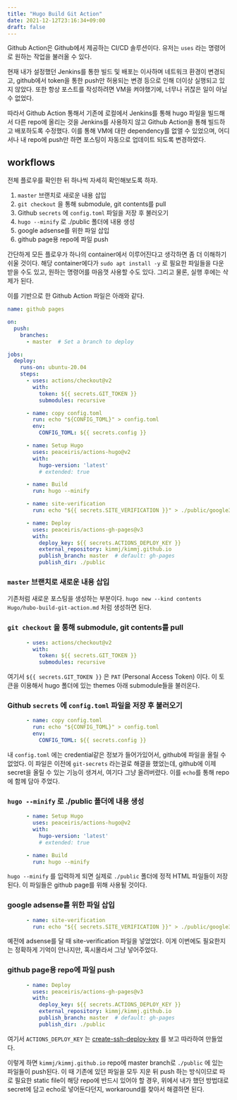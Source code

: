 ```yaml
---
title: "Hugo Build Git Action"
date: 2021-12-12T23:16:34+09:00
draft: false
---
```


Github Action은 Github에서 제공하는 CI/CD 솔루션이다.
유저는 `uses` 라는 명령어로 원하는 작업을 불러올 수 있다.

현재 내가 설정했던 Jenkins를 통한 빌드 및 배포는 이사하며 네트워크 환경이 변경되고, github에서 token을 통한 push만 허용되는 변경 등으로 인해 더이상 실행되고 있지 않았다.
또한 항상 포스트를 작성하려면 VM을 켜야했기에, 너무나 귀찮은 일이 아닐 수 없었다.

따라서 Github Action 통해서 기존에 로컬에서 Jenkins를 통해 hugo 파일을 빌드해서 다른 repo에 올리는 것을 Jenkins를 사용하지 않고 Github Action을 통해 빌드하고 배포하도록 수정했다.
이를 통해 VM에 대한 dependency를 없앨 수 있었으며, 어디서나 내 repo에 push만 하면 포스팅이 자동으로 업데이트 되도록 변경하였다.

## workflows

전체 플로우를 확인한 뒤 하나씩 자세히 확인해보도록 하자.

1. `master` 브랜치로 새로운 내용 삽입
2. `git checkout` 을 통해 submodule, git contents를 pull
3. Github `secrets` 에 `config.toml` 파일을 저장 후 불러오기
4. `hugo --minify` 로 ./public 폴더에 내용 생성
5. google adsense를 위한 파일 삽입
6. github page용 repo에 파일 push

간단하게 모든 플로우가 하나의 container에서 이루어진다고 생각하면 좀 더 이해하기 쉬울 것이다.
해당 container에다가 `sudo apt install -y` 로 필요한 파일들을 다운받을 수도 있고, 원하는 명령어를 마음껏 사용할 수도 있다.
그리고 물론, 실행 후에는 삭제가 된다.

이를 기반으로 한 Github Action 파일은 아래와 같다.

```yml
name: github pages

on:
  push:
    branches:
      - master  # Set a branch to deploy

jobs:
  deploy:
    runs-on: ubuntu-20.04
    steps:
      - uses: actions/checkout@v2
        with:
          token: ${{ secrets.GIT_TOKEN }}
          submodules: recursive

      - name: copy config.toml
        run: echo "${CONFIG_TOML}" > config.toml
        env:
          CONFIG_TOML: ${{ secrets.config }}

      - name: Setup Hugo
        uses: peaceiris/actions-hugo@v2
        with:
          hugo-version: 'latest'
          # extended: true

      - name: Build
        run: hugo --minify

      - name: site-verification
        run: echo "${{ secrets.SITE_VERIFICATION }}" > ./public/google34bf590cfe76298c.html

      - name: Deploy
        uses: peaceiris/actions-gh-pages@v3
        with:
          deploy_key: ${{ secrets.ACTIONS_DEPLOY_KEY }}
          external_repository: kimmj/kimmj.github.io
          publish_branch: master  # default: gh-pages
          publish_dir: ./public
```

### `master` 브랜치로 새로운 내용 삽입

기존처럼 새로운 포스팅을 생성하는 부분이다.
`hugo new --kind contents Hugo/hubo-build-git-action.md` 처럼 생성하면 된다.

### `git checkout` 을 통해 submodule, git contents를 pull

```yml
      - uses: actions/checkout@v2
        with:
          token: ${{ secrets.GIT_TOKEN }}
          submodules: recursive
```

여기서 `${{ secrets.GIT_TOKEN }}` 은 `PAT` (Personal Access Token) 이다.
이 토큰을 이용해서 hugo 폴더에 있는 themes 아래 submodule들을 불러온다.

### Github `secrets` 에 `config.toml` 파일을 저장 후 불러오기

```yml
      - name: copy config.toml
        run: echo "${CONFIG_TOML}" > config.toml
        env:
          CONFIG_TOML: ${{ secrets.config }}
```

내 `config.toml` 에는 credential같은 정보가 들어가있어서, github에 파일을 올릴 수 없었다.
이 파일은 이전에 `git-secrets` 라는걸로 해결을 했었는데, github에 이제 secret을 올릴 수 있는 기능이 생겨서, 여기다 그냥 올려버렸다.
이를 `echo`를 통해 repo에 함께 담아 주었다.

### `hugo --minify` 로 ./public 폴더에 내용 생성

```yml
      - name: Setup Hugo
        uses: peaceiris/actions-hugo@v2
        with:
          hugo-version: 'latest'
          # extended: true

      - name: Build
        run: hugo --minify
```

`hugo --minify` 를 입력하게 되면 실제로 `./public` 폴더에 정적 HTML 파일들이 저장된다.
이 파일들은 github page를 위해 사용될 것이다.

### google adsense를 위한 파일 삽입

```yml
      - name: site-verification
        run: echo "${{ secrets.SITE_VERIFICATION }}" > ./public/google34bf590cfe76298c.html
```

예전에 adsense를 달 때 site-verification 파일을 넣었었다.
이게 이번에도 필요한지는 정확하게 기억이 안나지만, 혹시몰라서 그냥 넣어주었다.

### github page용 repo에 파일 push

```yml
      - name: Deploy
        uses: peaceiris/actions-gh-pages@v3
        with:
          deploy_key: ${{ secrets.ACTIONS_DEPLOY_KEY }}
          external_repository: kimmj/kimmj.github.io
          publish_branch: master  # default: gh-pages
          publish_dir: ./public
```

여기서 `ACTIONS_DEPLOY_KEY` 는 [create-ssh-deploy-key](https://github.com/peaceiris/actions-gh-pages#%EF%B8%8F-create-ssh-deploy-key) 를 보고 따라하여 만들었다.

이렇게 하면 `kimmj/kimmj.github.io` repo에 master branch로 `./public` 에 있는 파일들이 push된다.
이 때 기존에 있던 파일을 모두 지운 뒤 push 하는 방식이므로 따로 필요한 static file이 해당 repo에 반드시 있어야 할 경우, 위에서 내가 했던 방법대로 secret에 담고 echo로 넣어둔다던지, workaround를 찾아서 해결하면 된다.
